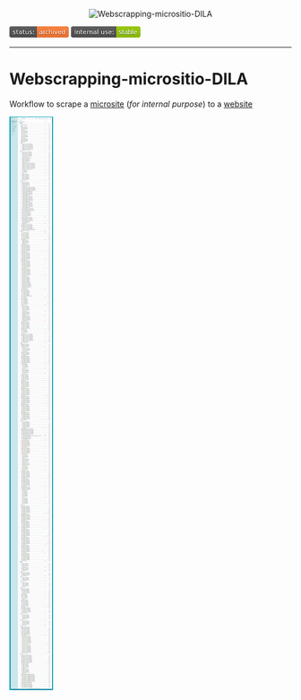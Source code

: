 <p align="center">
  <img src="images/s-5B0tfZTya90No8WAtqaA.png?raw=true" alt="Webscrapping-micrositio-DILA"/>
</p>

![archived](images/status_archived.png)
![internaluse-green](images/3847436881-internal_use_stable.png)

---

# Webscrapping-micrositio-DILA

Workflow to scrape a [microsite](https://www.caicyt-conicet.gov.ar/micrositios/dila/) (_for internal purpose_) to a [website](https://imhicihu.conicet.gov.ar/micrositio-dila/)

![webscrapping.png](images/SCR-20250819-plxd.png)
